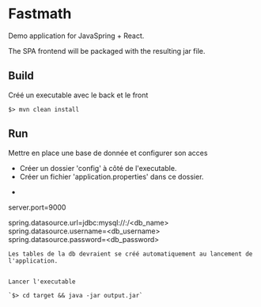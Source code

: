 # Fastmath

Demo application for JavaSpring + React.

The SPA frontend will be packaged with the resulting jar file.

## Build

Créé un executable avec le back et le front

`$> mvn clean install`

## Run

Mettre en place une base de donnée et configurer son acces

- Créer un dossier 'config' à côté de l'executable.
- Créer un fichier 'application.properties' dans ce dossier.
- ```
server.port=9000

spring.datasource.url=jdbc:mysql://<hostname>:<port>/<db_name>
spring.datasource.username=<db_username>
spring.datasource.password=<db_password>
```
Les tables de la db devraient se créé automatiquement au lancement de l'application.


Lancer l'executable

`$> cd target && java -jar output.jar`
